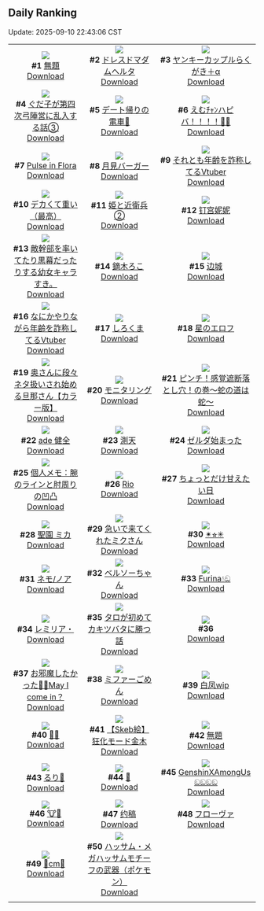 ## Daily Ranking
Update: 2025-09-10 22:43:06 CST

|      |      |      |
| :----: | :----: | :----: |
| ![](https://i.pixiv.re/c/240x480/img-master/img/2025/09/08/18/16/42/134862006_p0_master1200.jpg)<br>**#1** [無題](https://www.pixiv.net/artworks/134862006)<br>[Download](https://i.pixiv.re/img-original/img/2025/09/08/18/16/42/134862006_p0.png) | ![](https://i.pixiv.re/c/240x480/img-master/img/2025/09/08/04/24/20/134839433_p0_master1200.jpg)<br>**#2** [ドレスドマダムヘルタ](https://www.pixiv.net/artworks/134839433)<br>[Download](https://i.pixiv.re/img-original/img/2025/09/08/04/24/20/134839433_p0.jpg) | ![](https://i.pixiv.re/c/240x480/img-master/img/2025/09/09/00/22/39/134877742_p0_master1200.jpg)<br>**#3** [ヤンキーカップルらくがき＋α](https://www.pixiv.net/artworks/134877742)<br>[Download](https://i.pixiv.re/img-original/img/2025/09/09/00/22/39/134877742_p0.jpg) |
| ![](https://i.pixiv.re/c/240x480/img-master/img/2025/09/08/00/44/43/134839556_p0_master1200.jpg)<br>**#4** [ぐだ子が第四次弓陣営に乱入する話③](https://www.pixiv.net/artworks/134839556)<br>[Download](https://i.pixiv.re/img-original/img/2025/09/08/00/44/43/134839556_p0.jpg) | ![](https://i.pixiv.re/c/240x480/img-master/img/2025/09/08/17/12/35/134859964_p0_master1200.jpg)<br>**#5** [デート帰りの電車🚋](https://www.pixiv.net/artworks/134859964)<br>[Download](https://i.pixiv.re/img-original/img/2025/09/08/17/12/35/134859964_p0.jpg) | ![](https://i.pixiv.re/c/240x480/img-master/img/2025/09/09/00/00/10/134876360_p0_master1200.jpg)<br>**#6** [えむﾁｬﾝハピバ！！！！🎂🎉](https://www.pixiv.net/artworks/134876360)<br>[Download](https://i.pixiv.re/img-original/img/2025/09/09/00/00/10/134876360_p0.jpg) |
| ![](https://i.pixiv.re/c/240x480/img-master/img/2025/09/09/20/59/59/134905264_p0_master1200.jpg)<br>**#7** [Pulse in Flora](https://www.pixiv.net/artworks/134905264)<br>[Download](https://i.pixiv.re/img-original/img/2025/09/09/20/59/59/134905264_p0.jpg) | ![](https://i.pixiv.re/c/240x480/img-master/img/2025/09/09/20/30/02/134904129_p0_master1200.jpg)<br>**#8** [月見バーガー](https://www.pixiv.net/artworks/134904129)<br>[Download](https://i.pixiv.re/img-original/img/2025/09/09/20/30/02/134904129_p0.png) | ![](https://i.pixiv.re/c/240x480/img-master/img/2025/09/08/21/26/21/134869301_p0_master1200.jpg)<br>**#9** [それとも年齢を詐称してるVtuber](https://www.pixiv.net/artworks/134869301)<br>[Download](https://i.pixiv.re/img-original/img/2025/09/08/21/26/21/134869301_p0.png) |
| ![](https://i.pixiv.re/c/240x480/img-master/img/2025/09/08/00/00/40/134839588_p0_master1200.jpg)<br>**#10** [デカくて重い（最高）](https://www.pixiv.net/artworks/134839588)<br>[Download](https://i.pixiv.re/img-original/img/2025/09/08/00/00/40/134839588_p0.jpg) | ![](https://i.pixiv.re/c/240x480/img-master/img/2025/09/08/03/42/28/134845937_p0_master1200.jpg)<br>**#11** [姫と近衛兵②](https://www.pixiv.net/artworks/134845937)<br>[Download](https://i.pixiv.re/img-original/img/2025/09/08/03/42/28/134845937_p0.jpg) | ![](https://i.pixiv.re/c/240x480/img-master/img/2025/09/09/15/33/05/134895359_p0_master1200.jpg)<br>**#12** [钉宫妮妮](https://www.pixiv.net/artworks/134895359)<br>[Download](https://i.pixiv.re/img-original/img/2025/09/09/15/33/05/134895359_p0.jpg) |
| ![](https://i.pixiv.re/c/240x480/img-master/img/2025/09/08/10/29/12/134852047_p0_master1200.jpg)<br>**#13** [敵幹部を率いてたり黒幕だったりする幼女キャラすき。](https://www.pixiv.net/artworks/134852047)<br>[Download](https://i.pixiv.re/img-original/img/2025/09/08/10/29/12/134852047_p0.jpg) | ![](https://i.pixiv.re/c/240x480/img-master/img/2025/09/09/12/47/02/134892120_p0_master1200.jpg)<br>**#14** [鏑木ろこ](https://www.pixiv.net/artworks/134892120)<br>[Download](https://i.pixiv.re/img-original/img/2025/09/09/12/47/02/134892120_p0.jpg) | ![](https://i.pixiv.re/c/240x480/img-master/img/2025/09/09/20/11/03/134903417_p0_master1200.jpg)<br>**#15** [边城](https://www.pixiv.net/artworks/134903417)<br>[Download](https://i.pixiv.re/img-original/img/2025/09/09/20/11/03/134903417_p0.jpg) |
| ![](https://i.pixiv.re/c/240x480/img-master/img/2025/09/09/21/08/03/134905848_p0_master1200.jpg)<br>**#16** [なにかやりながら年齢を詐称してるVtuber](https://www.pixiv.net/artworks/134905848)<br>[Download](https://i.pixiv.re/img-original/img/2025/09/09/21/08/03/134905848_p0.png) | ![](https://i.pixiv.re/c/240x480/img-master/img/2025/09/08/00/06/18/134840070_p0_master1200.jpg)<br>**#17** [しろくま](https://www.pixiv.net/artworks/134840070)<br>[Download](https://i.pixiv.re/img-original/img/2025/09/08/00/06/18/134840070_p0.jpg) | ![](https://i.pixiv.re/c/240x480/img-master/img/2025/09/08/18/51/18/134862999_p0_master1200.jpg)<br>**#18** [星のエロフ](https://www.pixiv.net/artworks/134862999)<br>[Download](https://i.pixiv.re/img-original/img/2025/09/08/18/51/18/134862999_p0.png) |
| ![](https://i.pixiv.re/c/240x480/img-master/img/2025/09/08/00/07/45/134840157_p0_master1200.jpg)<br>**#19** [奥さんに段々ネタ扱いされ始める旦那さん【カラー版】](https://www.pixiv.net/artworks/134840157)<br>[Download](https://i.pixiv.re/img-original/img/2025/09/08/00/07/45/134840157_p0.jpg) | ![](https://i.pixiv.re/c/240x480/img-master/img/2025/09/08/00/09/45/134840245_p0_master1200.jpg)<br>**#20** [モニタリング](https://www.pixiv.net/artworks/134840245)<br>[Download](https://i.pixiv.re/img-original/img/2025/09/08/00/09/45/134840245_p0.png) | ![](https://i.pixiv.re/c/240x480/img-master/img/2025/09/09/07/21/16/134886110_p0_master1200.jpg)<br>**#21** [ピンチ！感覚遮断落とし穴！の巻～蛇の道は蛇～](https://www.pixiv.net/artworks/134886110)<br>[Download](https://i.pixiv.re/img-original/img/2025/09/09/07/21/16/134886110_p0.png) |
| ![](https://i.pixiv.re/c/240x480/img-master/img/2025/09/08/20/21/15/134866493_p0_master1200.jpg)<br>**#22** [ade 健全](https://www.pixiv.net/artworks/134866493)<br>[Download](https://i.pixiv.re/img-original/img/2025/09/08/20/21/15/134866493_p0.png) | ![](https://i.pixiv.re/c/240x480/img-master/img/2025/09/08/00/00/10/134839419_p0_master1200.jpg)<br>**#23** [測天](https://www.pixiv.net/artworks/134839419)<br>[Download](https://i.pixiv.re/img-original/img/2025/09/08/00/00/10/134839419_p0.jpg) | ![](https://i.pixiv.re/c/240x480/img-master/img/2025/09/08/18/31/45/134862482_p0_master1200.jpg)<br>**#24** [ゼルダ始まった](https://www.pixiv.net/artworks/134862482)<br>[Download](https://i.pixiv.re/img-original/img/2025/09/08/18/31/45/134862482_p0.jpg) |
| ![](https://i.pixiv.re/c/240x480/img-master/img/2025/09/09/06/00/08/134884747_p0_master1200.jpg)<br>**#25** [個人メモ：腕のラインと肘周りの凹凸](https://www.pixiv.net/artworks/134884747)<br>[Download](https://i.pixiv.re/img-original/img/2025/09/09/06/00/08/134884747_p0.jpg) | ![](https://i.pixiv.re/c/240x480/img-master/img/2025/09/08/00/02/33/134839855_p0_master1200.jpg)<br>**#26** [Rio](https://www.pixiv.net/artworks/134839855)<br>[Download](https://i.pixiv.re/img-original/img/2025/09/08/00/02/33/134839855_p0.png) | ![](https://i.pixiv.re/c/240x480/img-master/img/2025/09/09/00/00/39/134876540_p0_master1200.jpg)<br>**#27** [ちょっとだけ甘えたい日](https://www.pixiv.net/artworks/134876540)<br>[Download](https://i.pixiv.re/img-original/img/2025/09/09/00/00/39/134876540_p0.jpg) |
| ![](https://i.pixiv.re/c/240x480/img-master/img/2025/09/09/00/00/11/134876365_p0_master1200.jpg)<br>**#28** [聖園 ミカ](https://www.pixiv.net/artworks/134876365)<br>[Download](https://i.pixiv.re/img-original/img/2025/09/09/00/00/11/134876365_p0.jpg) | ![](https://i.pixiv.re/c/240x480/img-master/img/2025/09/08/18/05/25/134861678_p0_master1200.jpg)<br>**#29** [急いで来てくれたミクさん](https://www.pixiv.net/artworks/134861678)<br>[Download](https://i.pixiv.re/img-original/img/2025/09/08/18/05/25/134861678_p0.jpg) | ![](https://i.pixiv.re/c/240x480/img-master/img/2025/09/09/03/46/33/134883020_p0_master1200.jpg)<br>**#30** [✴︎⭐︎✳︎](https://www.pixiv.net/artworks/134883020)<br>[Download](https://i.pixiv.re/img-original/img/2025/09/09/03/46/33/134883020_p0.jpg) |
| ![](https://i.pixiv.re/c/240x480/img-master/img/2025/09/09/20/03/37/134903188_p0_master1200.jpg)<br>**#31** [ネモ/ノア](https://www.pixiv.net/artworks/134903188)<br>[Download](https://i.pixiv.re/img-original/img/2025/09/09/20/03/37/134903188_p0.png) | ![](https://i.pixiv.re/c/240x480/img-master/img/2025/09/08/00/10/31/134840274_p0_master1200.jpg)<br>**#32** [ベルソーちゃん](https://www.pixiv.net/artworks/134840274)<br>[Download](https://i.pixiv.re/img-original/img/2025/09/08/00/10/31/134840274_p0.jpg) | ![](https://i.pixiv.re/c/240x480/img-master/img/2025/09/09/04/44/41/134883789_p0_master1200.jpg)<br>**#33** [Furina💧ඞ](https://www.pixiv.net/artworks/134883789)<br>[Download](https://i.pixiv.re/img-original/img/2025/09/09/04/44/41/134883789_p0.jpg) |
| ![](https://i.pixiv.re/c/240x480/img-master/img/2025/09/08/00/46/08/134841753_p0_master1200.jpg)<br>**#34** [レミリア・](https://www.pixiv.net/artworks/134841753)<br>[Download](https://i.pixiv.re/img-original/img/2025/09/08/00/46/08/134841753_p0.png) | ![](https://i.pixiv.re/c/240x480/img-master/img/2025/09/08/09/21/58/134851015_p0_master1200.jpg)<br>**#35** [タロが初めてカキツバタに勝つ話](https://www.pixiv.net/artworks/134851015)<br>[Download](https://i.pixiv.re/img-original/img/2025/09/08/09/21/58/134851015_p0.png) | ![](https://s.pximg.net/common/images/limit_unviewable_s.png)<br>**#36** [](https://www.pixiv.net/artworks/134854073)<br>[Download](https://s.pximg.net/common/images/limit_unviewable_s.png) |
| ![](https://i.pixiv.re/c/240x480/img-master/img/2025/09/09/02/33/15/134881770_p0_master1200.jpg)<br>**#37** [お邪魔したかった📸✨May I come in？](https://www.pixiv.net/artworks/134881770)<br>[Download](https://i.pixiv.re/img-original/img/2025/09/09/02/33/15/134881770_p0.jpg) | ![](https://i.pixiv.re/c/240x480/img-master/img/2025/09/09/19/52/47/134902596_p0_master1200.jpg)<br>**#38** [ミファーごめん](https://www.pixiv.net/artworks/134902596)<br>[Download](https://i.pixiv.re/img-original/img/2025/09/09/19/52/47/134902596_p0.jpg) | ![](https://i.pixiv.re/c/240x480/img-master/img/2025/09/08/07/38/58/134849483_p0_master1200.jpg)<br>**#39** [白凤wip](https://www.pixiv.net/artworks/134849483)<br>[Download](https://i.pixiv.re/img-original/img/2025/09/08/07/38/58/134849483_p0.jpg) |
| ![](https://i.pixiv.re/c/240x480/img-master/img/2025/09/09/02/44/01/134881991_p0_master1200.jpg)<br>**#40** [🌌🚀](https://www.pixiv.net/artworks/134881991)<br>[Download](https://i.pixiv.re/img-original/img/2025/09/09/02/44/01/134881991_p0.png) | ![](https://i.pixiv.re/c/240x480/img-master/img/2025/09/09/02/32/27/134881757_p0_master1200.jpg)<br>**#41** [【Skeb絵】狂化モード金木](https://www.pixiv.net/artworks/134881757)<br>[Download](https://i.pixiv.re/img-original/img/2025/09/09/02/32/27/134881757_p0.png) | ![](https://i.pixiv.re/c/240x480/img-master/img/2025/09/08/13/43/38/134855739_p0_master1200.jpg)<br>**#42** [無題](https://www.pixiv.net/artworks/134855739)<br>[Download](https://i.pixiv.re/img-original/img/2025/09/08/13/43/38/134855739_p0.png) |
| ![](https://i.pixiv.re/c/240x480/img-master/img/2025/09/09/03/41/31/134882943_p0_master1200.jpg)<br>**#43** [るり🦋](https://www.pixiv.net/artworks/134882943)<br>[Download](https://i.pixiv.re/img-original/img/2025/09/09/03/41/31/134882943_p0.png) | ![](https://i.pixiv.re/c/240x480/img-master/img/2025/09/08/00/00/18/134839463_p0_master1200.jpg)<br>**#44** [🦋](https://www.pixiv.net/artworks/134839463)<br>[Download](https://i.pixiv.re/img-original/img/2025/09/08/00/00/18/134839463_p0.jpg) | ![](https://i.pixiv.re/c/240x480/img-master/img/2025/09/09/05/48/46/134884583_p0_master1200.jpg)<br>**#45** [GenshinXAmongUs ඞඞඞඞ](https://www.pixiv.net/artworks/134884583)<br>[Download](https://i.pixiv.re/img-original/img/2025/09/09/05/48/46/134884583_p0.jpg) |
| ![](https://i.pixiv.re/c/240x480/img-master/img/2025/09/09/00/00/14/134876392_p0_master1200.jpg)<br>**#46** [🐮🎀](https://www.pixiv.net/artworks/134876392)<br>[Download](https://i.pixiv.re/img-original/img/2025/09/09/00/00/14/134876392_p0.png) | ![](https://i.pixiv.re/c/240x480/img-master/img/2025/09/08/00/09/47/134840247_p0_master1200.jpg)<br>**#47** [约稿](https://www.pixiv.net/artworks/134840247)<br>[Download](https://i.pixiv.re/img-original/img/2025/09/08/00/09/47/134840247_p0.jpg) | ![](https://i.pixiv.re/c/240x480/img-master/img/2025/09/09/12/07/51/134891276_p0_master1200.jpg)<br>**#48** [フローヴァ](https://www.pixiv.net/artworks/134891276)<br>[Download](https://i.pixiv.re/img-original/img/2025/09/09/12/07/51/134891276_p0.jpg) |
| ![](https://i.pixiv.re/c/240x480/img-master/img/2025/09/09/20/29/06/134904085_p0_master1200.jpg)<br>**#49** [🩵cm💜](https://www.pixiv.net/artworks/134904085)<br>[Download](https://i.pixiv.re/img-original/img/2025/09/09/20/29/06/134904085_p0.png) | ![](https://i.pixiv.re/c/240x480/img-master/img/2025/09/08/23/27/41/134874859_p0_master1200.jpg)<br>**#50** [ハッサム・メガハッサムモチーフの武器（ポケモン）](https://www.pixiv.net/artworks/134874859)<br>[Download](https://i.pixiv.re/img-original/img/2025/09/08/23/27/41/134874859_p0.jpg) |
|      |
